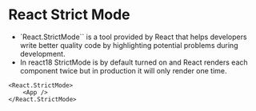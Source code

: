 # React Strict Mode

- `React.StrictMode`` is a tool provided by React that helps developers write better quality code by highlighting potential problems during development.
- In react18 StrictMode is by default turned on and React renders each component twice but in production it will only render one time.

```
<React.StrictMode>
    <App />
</React.StrictMode>
```

